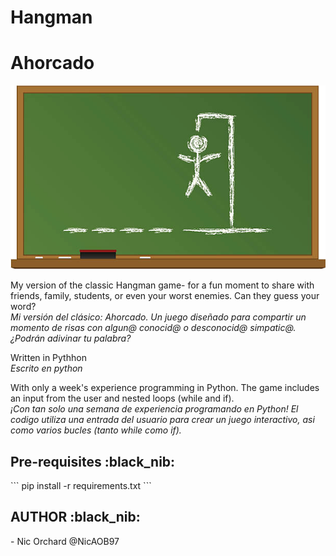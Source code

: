 # Hangman
# Ahorcado 

![Classic Game](img/hangman.jpeg?raw=true "Hangman") 

My version of the classic Hangman game- for a fun moment to share with friends, family, students, or even your worst enemies. Can they guess your word?<br>
<em>Mi versión del clásico: Ahorcado. Un juego diseñado para compartir un momento de risas con algun@ conocid@ o desconocid@ simpatic@. ¿Podrán adivinar tu palabra? </em>

Written in Pythhon <br>
<em>Escrito en python </em>

With only a week's experience programming in Python. The game includes an input from the user and nested loops (while and if). <br>
<em>¡Con tan solo una semana de experiencia programando en Python! El codigo utiliza una entrada del usuario para crear un juego interactivo, asi como varios bucles (tanto while como if). </em>

<h2>Pre-requisites :black_nib: </h2>
```
pip install -r requirements.txt 
```

<h2>AUTHOR :black_nib: </h2>
- Nic Orchard @NicAOB97




